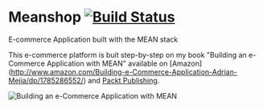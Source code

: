 # Meanshop [![Build Status](https://travis-ci.org/wakqasahmed/meanshop.svg?branch=master)](https://travis-ci.org/wakqasahmed/shop4cause)

E-commerce Application built with the MEAN stack

This e-commerce platform is buit step-by-step on my book "Building an e-Commerce Application with MEAN" available on [Amazon] (http://www.amazon.com/Building-e-Commerce-Application-Adrian-Mejia/dp/1785286552/) and [Packt Publishing](https://www.packtpub.com/web-development/building-e-commerce-application-mean).

![Building an e-Commerce Application with MEAN](https://raw.githubusercontent.com/amejiarosario/meanshop/master/e2e/fixtures/meanshop-book.png "Building an e-Commerce Application with MEAN")
